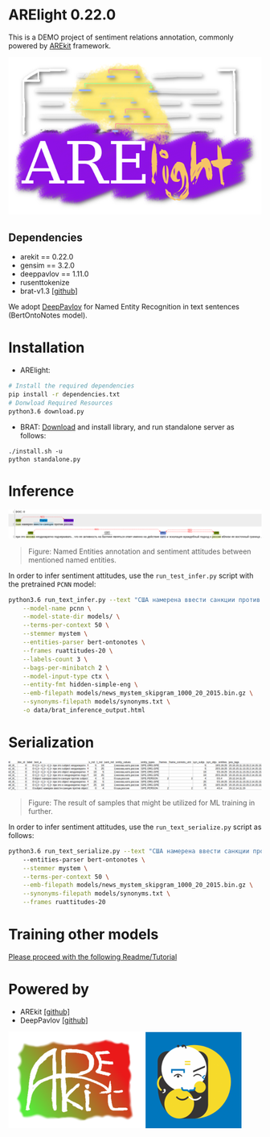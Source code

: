 # ARElight 0.22.0

This is a DEMO project of sentiment relations annotation, 
commonly powered by [AREkit](https://github.com/nicolay-r/AREkit) framework.

<p align="center">
    <img src="logo.png"/>
</p>


## Dependencies

* arekit == 0.22.0
* gensim == 3.2.0
* deeppavlov == 1.11.0
* rusenttokenize
* brat-v1.3 [[github]](https://github.com/nlplab/brat)

We adopt [DeepPavlov](https://github.com/deepmipt/DeepPavlov) 
for Named Entity Recognition in text sentences (BertOntoNotes model).

# Installation

* ARElight:
```bash
# Install the required dependencies
pip install -r dependencies.txt
# Donwload Required Resources
python3.6 download.py
```

* BRAT: [Download](https://github.com/nlplab/brat/releases/tag/v1.3_Crunchy_Frog) 
  and install library, and run standalone server as follows:
```
./install.sh -u
python standalone.py
```

# Inference

<p align="center">
    <img src="docs/inference.png"/>
</p>

> Figure: Named Entities annotation and sentiment attitudes between mentioned named entities.

In order to infer sentiment attitudes, use the `run_test_infer.py` script with the pretrained `PCNN` model:
```bash
python3.6 run_text_infer.py --text "США намерена ввести санкции против Роccии. При этом Москва неоднократно подчеркивала, что ее активность на балтике является ответом именно на действия НАТО и эскалацию враждебного подхода к России вблизи ее восточных границ ..." \
    --model-name pcnn \
    --model-state-dir models/ \
    --terms-per-context 50 \
    --stemmer mystem \
    --entities-parser bert-ontonotes \
    --frames ruattitudes-20 \
    --labels-count 3 \
    --bags-per-minibatch 2 \
    --model-input-type ctx \
    --entity-fmt hidden-simple-eng \
    --emb-filepath models/news_mystem_skipgram_1000_20_2015.bin.gz \
    --synonyms-filepath models/synonyms.txt \
    -o data/brat_inference_output.html
```

# Serialization 

<p align="center">
    <img src="docs/samples.png"/>
</p>

> Figure: The result of samples that might be utilized for ML training in further.

In order to infer sentiment attitudes, use the `run_text_serialize.py` script as follows:
```bash
python3.6 run_text_serialize.py --text "США намерена ввести санкции против Роccии. При этом Москва неоднократно подчеркивала, что ее активность на балтике является ответом именно на действия НАТО и эскалацию враждебного подхода к России вблизи ее восточных границ ..."
    --entities-parser bert-ontonotes \
    --stemmer mystem \
    --terms-per-context 50 \
    --emb-filepath models/news_mystem_skipgram_1000_20_2015.bin.gz \
    --synonyms-filepath models/synonyms.txt \
    --frames ruattitudes-20 
```

# Training other models

[Please proceed with the following Readme/Tutorial](README_train_custom_model.md)

# Powered by

* AREkit [[github]](https://github.com/nicolay-r/AREkit)
* DeepPavlov [[github]](https://github.com/deepmipt/DeepPavlov)

<p float="left">
<a href="https://github.com/nicolay-r/AREkit"><img src="docs/arekit_logo.png"/></a>
<a href="https://github.com/deepmipt/DeepPavlov"><img src="docs/deeppavlov_logo.png"/></a>
</p>
